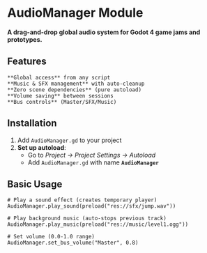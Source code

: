 # AudioManager Module 
**A drag-and-drop global audio system for Godot 4 game jams and prototypes.**

## Features
    **Global access** from any script
    **Music & SFX management** with auto-cleanup
    **Zero scene dependencies** (pure autoload)
    **Volume saving** between sessions
    **Bus controls** (Master/SFX/Music)

## Installation
1. Add `AudioManager.gd` to your project
2. **Set up autoload**:
   - Go to *Project → Project Settings → Autoload*
   - Add `AudioManager.gd` with name **`AudioManager`**

## Basic Usage
```gdscript
# Play a sound effect (creates temporary player)
AudioManager.play_sound(preload("res://sfx/jump.wav"))

# Play background music (auto-stops previous track)
AudioManager.play_music(preload("res://music/level1.ogg"))

# Set volume (0.0-1.0 range)
AudioManager.set_bus_volume("Master", 0.8)
